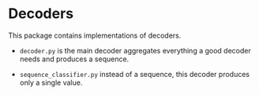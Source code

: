 # Decoders

This package contains implementations of decoders.

- `decoder.py` is the main decoder aggregates everything a good decoder needs
   and produces a sequence.

- `sequence_classifier.py` instead of a sequence, this decoder produces only a
  single value.
